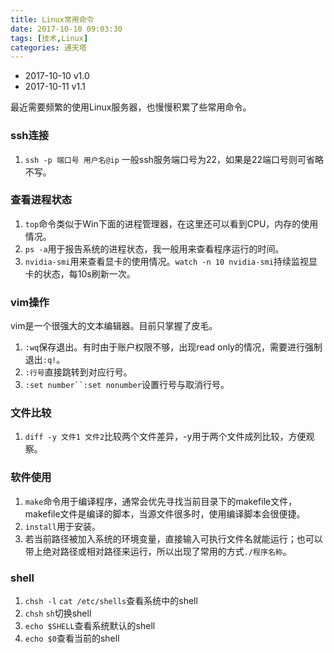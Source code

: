 ```yaml
---
title: Linux常用命令
date: 2017-10-10 09:03:30
tags: [技术,Linux]
categories: 通天塔
---
```


* 2017-10-10 v1.0
* 2017-10-11 v1.1

最近需要频繁的使用Linux服务器，也慢慢积累了些常用命令。

### ssh连接

1.   `ssh -p 端口号 用户名@ip`
一般ssh服务端口号为22，如果是22端口号则可省略不写。

### 查看进程状态
1. `top`命令类似于Win下面的进程管理器，在这里还可以看到CPU，内存的使用情况。
2. `ps -a`用于报告系统的进程状态，我一般用来查看程序运行的时间。
3. `nvidia-smi`用来查看显卡的使用情况。`watch -n 10 nvidia-smi`持续监视显卡的状态，每10s刷新一次。

### vim操作
vim是一个很强大的文本编辑器。目前只掌握了皮毛。

1.  `:wq`保存退出。有时由于账户权限不够，出现read only的情况，需要进行强制退出`:q!`。
2. `:行号`直接跳转到对应行号。
3. `:set number``:set nonumber`设置行号与取消行号。

### 文件比较
1. `diff -y 文件1 文件2`比较两个文件差异，-y用于两个文件成列比较，方便观察。

### 软件使用
1. `make`命令用于编译程序，通常会优先寻找当前目录下的makefile文件，makefile文件是编译的脚本，当源文件很多时，使用编译脚本会很便捷。
2. `install`用于安装。
3. 若当前路径被加入系统的环境变量，直接输入可执行文件名就能运行；也可以带上绝对路径或相对路径来运行，所以出现了常用的方式`./程序名称`。

### shell
1. `chsh -l`  `cat /etc/shells`查看系统中的shell
2. `chsh` `sh`切换shell
3. `echo $SHELL`查看系统默认的shell
4. `echo $0`查看当前的shell


